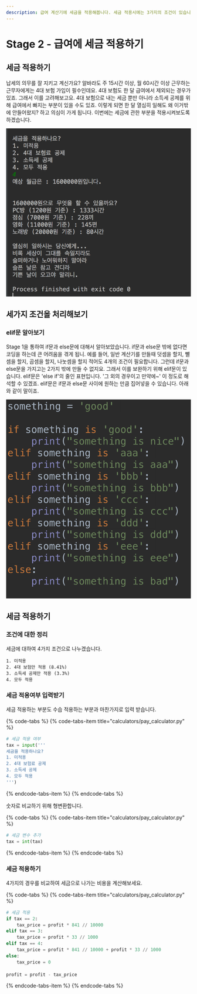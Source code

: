 ```yaml
---
description: 급여 계산기에 세금을 적용해봅니다. 세금 적용시에는 3가지의 조건이 있습니다. 조건이 3개가 붙을 때 어떻게 처리하는지 알아봅니다.
---
```


# Stage 2 - 급여에 세금 적용하기

## 세금 적용하기

납세의 의무를 잘 지키고 계신가요? 알바라도 주 15시간 이상, 월 60시간 이상 근무하는 근무자에게는 4대 보험 가입이 필수인데요. 4대 보험도 한 달 급여에서 제외되는 경우가 있죠. 그래서 이를 고려해보고요. 4대 보험으로 내는 세금 뿐만 아니라 소득세 공제를 위해 급여에서 빠지는 부분이 있을 수도 있죠. 이렇게 되면 한 달 열심히 일해도 왜 이거밖에 안들어왔지? 하고 의심이 가게 됩니다. 이번에는 세금에 관한 부분을 적용시켜보도록 하겠습니다.

![&#xC138;&#xAE08; &#xC801;&#xC6A9; &#xACB0;&#xACFC;](../.gitbook/assets/image%20%2811%29.png)

## 세가지 조건을 처리해보기

### elif문 알아보기

Stage 1을 통하여 if문과 else문에 대해서 알아보았습니다. if문과 else문 밖에 없다면 코딩을 하는데 큰 어려움을 겪게 됩니. 예를 들어, 일반 계산기를 만들때 덧셈을 할지, 뺄셈을 할지, 곱셈을 할지, 나눗셈을 할지 적어도 4개의 조건이 필요합니다. 그런데 if문과 else문을 가지고는 2가지 밖에 만들 수 없지요. 그래서 이를 보완하기 위해 elif문이 있습니다. elif문은 'else if'의 줄인 표현입니다. '그 외의 경우이고 만약에~' 이 정도로 해석할 수 있겠죠. elif문은 if문과 else문 사이에 원하는 만큼 집어넣을 수 있습니다. 아래와 같이 말이죠.

![elif&#xBB38; &#xC608;&#xC2DC;](../.gitbook/assets/image%20%2879%29.png)

## 세금 적용하기

### 조건에 대한 정리

세금에 대하여 4가지 조건으로 나누겠습니다.

```text
1. 미적용
2. 4대 보험만 적용 (8.41%)
3. 소득세 공제만 적용 (3.3%)
4. 모두 적용
```

### 세금 적용여부 입력받기

세금 적용하는 부분도 수습 적용하는 부분과 마찬가지로 입력 받습니다.

{% code-tabs %}
{% code-tabs-item title="calculators/pay\_calculator.py" %}
```python
# 세금 적용 여부
tax = input('''
세금을 적용하나요?
1. 미적용
2. 4대 보험료 공제
3. 소득세 공제
4. 모두 적용
''')
```
{% endcode-tabs-item %}
{% endcode-tabs %}

숫자로 비교하기 위해 형변환합니다.

{% code-tabs %}
{% code-tabs-item title="calculators/pay\_calculator.py" %}
```python
# 세금 변수 추가
tax = int(tax)
```
{% endcode-tabs-item %}
{% endcode-tabs %}

### 세금 적용하기

4가지의 경우를 비교하여 세금으로 나가는 비용을 계산해보세요.

{% code-tabs %}
{% code-tabs-item title="calculators/pay\_calculator.py" %}
```python
# 세금 적용
if tax == 2:
    tax_price = profit * 841 // 10000
elif tax == 3:
    tax_price = profit * 33 // 1000
elif tax == 4:
    tax_price = profit * 841 // 10000 + profit * 33 // 1000
else:
    tax_price = 0

profit = profit - tax_price
```
{% endcode-tabs-item %}
{% endcode-tabs %}


